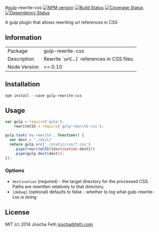 #[gulp](https://github.com/gulpjs/gulp)-rewrite-css [![NPM version][npm-image]][npm-url] [![Build Status][travis-image]][travis-url] [![Coverage Status][coveralls-image]][coveralls-url] [![Dependency Status][depstat-image]][depstat-url]

A gulp plugin that allows rewriting url references in CSS

## Information

<table>
<tr>
<td>Package</td><td>gulp-rewrite-css</td>
</tr>
<tr>
<td>Description</td>
<td>Rewrite `url(...)` references in CSS files.</td>
</tr>
<tr>
<td>Node Version</td>
<td>>= 0.10</td>
</tr>
</table>

## Installation

```console
npm install --save gulp-rewrite-css
```

## Usage

```javascript
var gulp = require('gulp'),
    rewriteCSS = require('gulp-rewrite-css');

gulp.task('my-rewrite', function() {
  var dest = './dist/'
  return gulp.src('./static/css/*.css')
    .pipe(rewriteCSS({destination:dest}))
    .pipe(gulp.dest(dest));
});
```
### Options
* `destination` (required) - the target directory for the processed CSS. Paths are rewritten relatively to that directory.
* `[debug]` (optional) defaults to false - whether to log what gulp-rewrite-css is doing

## License

MIT (c) 2014 Joscha Feth <joscha@feth.com>

[npm-url]: https://npmjs.org/package/gulp-rewrite-css
[npm-image]: http://img.shields.io/npm/v/gulp-rewrite-css.svg

[travis-url]: https://travis-ci.org/joscha/gulp-rewrite-css
[travis-image]: http://img.shields.io/travis/joscha/gulp-rewrite-css.svg

[coveralls-url]: https://coveralls.io/r/joscha/gulp-rewrite-css
[coveralls-image]: http://img.shields.io/coveralls/joscha/gulp-rewrite-css.svg

[depstat-url]: https://david-dm.org/joscha/gulp-rewrite-css
[depstat-image]: https://david-dm.org/joscha/gulp-rewrite-css.svg?theme=shields.io
